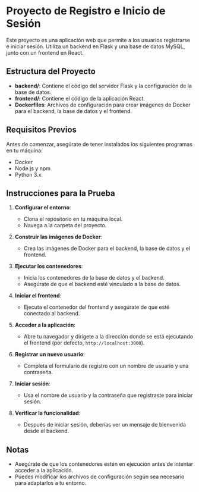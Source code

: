 # Proyecto de Registro e Inicio de Sesión

Este proyecto es una aplicación web que permite a los usuarios registrarse e iniciar sesión. Utiliza un backend en Flask y una base de datos MySQL, junto con un frontend en React.

## Estructura del Proyecto

- **backend/**: Contiene el código del servidor Flask y la configuración de la base de datos.
- **frontend/**: Contiene el código de la aplicación React.
- **Dockerfiles**: Archivos de configuración para crear imágenes de Docker para el backend, la base de datos y el frontend.

## Requisitos Previos

Antes de comenzar, asegúrate de tener instalados los siguientes programas en tu máquina:

- Docker
- Node.js y npm
- Python 3.x

## Instrucciones para la Prueba

1. **Configurar el entorno**:
   - Clona el repositorio en tu máquina local.
   - Navega a la carpeta del proyecto.

2. **Construir las imágenes de Docker**:
   - Crea las imágenes de Docker para el backend, la base de datos y el frontend.

3. **Ejecutar los contenedores**:
   - Inicia los contenedores de la base de datos y el backend.
   - Asegúrate de que el backend esté vinculado a la base de datos.

4. **Iniciar el frontend**:
   - Ejecuta el contenedor del frontend y asegúrate de que esté conectado al backend.

5. **Acceder a la aplicación**:
   - Abre tu navegador y dirígete a la dirección donde se está ejecutando el frontend (por defecto, `http://localhost:3000`).

6. **Registrar un nuevo usuario**:
   - Completa el formulario de registro con un nombre de usuario y una contraseña.

7. **Iniciar sesión**:
   - Usa el nombre de usuario y la contraseña que registraste para iniciar sesión.

8. **Verificar la funcionalidad**:
   - Después de iniciar sesión, deberías ver un mensaje de bienvenida desde el backend.

## Notas

- Asegúrate de que los contenedores estén en ejecución antes de intentar acceder a la aplicación.
- Puedes modificar los archivos de configuración según sea necesario para adaptarlos a tu entorno.